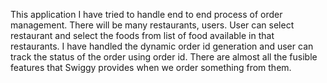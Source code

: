 This application I have tried to handle end to end process of order management. There will be many restaurants, users. User can select restaurant and select the foods from list of food available in that restaurants. I have handled the dynamic order id generation and user can track the status of the order using order id. There are almost all the fusible features that Swiggy provides when we order something from them.
